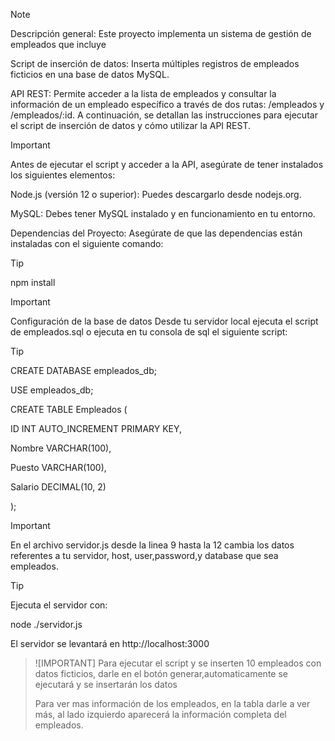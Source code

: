 > [!NOTE]
> Descripción general:
> Este proyecto implementa un sistema de gestión de empleados que incluye
>
> Script de inserción de datos: Inserta múltiples registros de empleados ficticios en una base de datos MySQL.
>
> API REST: Permite acceder a la lista de empleados y consultar la información de un empleado específico a través de dos rutas: /empleados y /empleados/:id.
A continuación, se detallan las instrucciones para ejecutar el script de inserción de datos y cómo utilizar la API REST.

> [!IMPORTANT]
> Antes de ejecutar el script y acceder a la API, asegúrate de tener instalados los siguientes elementos:
>
> Node.js (versión 12 o superior): Puedes descargarlo desde nodejs.org.
> 
> MySQL: Debes tener MySQL instalado y en funcionamiento en tu entorno.
> 
> Dependencias del Proyecto: Asegúrate de que las dependencias están instaladas con el siguiente comando:

> [!TIP]
> npm install

> [!IMPORTANT]
> Configuración de la base de datos
> Desde tu servidor local ejecuta el script de empleados.sql o ejecuta en tu consola de sql el siguiente script:

> [!TIP]
>  CREATE DATABASE empleados_db;
> 
> USE empleados_db;
> 
> CREATE TABLE Empleados (
> 
>    ID INT AUTO_INCREMENT PRIMARY KEY,
> 
>    Nombre VARCHAR(100),
> 
>    Puesto VARCHAR(100),
> 
>    Salario DECIMAL(10, 2)
>
> 
>);

> [!IMPORTANT]
> En el archivo servidor.js desde la linea 9 hasta la 12 cambia los datos referentes a tu servidor, host, user,password,y database que sea empleados.

> [!TIP]
> Ejecuta el servidor con:
> 
> node ./servidor.js
>
> El servidor se levantará en http://localhost:3000

> ![IMPORTANT]
> Para ejecutar el script y se inserten 10 empleados con datos ficticios, darle en el botón generar,automaticamente se ejecutará y se insertarán los datos
>
> Para ver mas información de los empleados, en la tabla darle a ver más, al lado izquierdo aparecerá la información completa del empleados.
